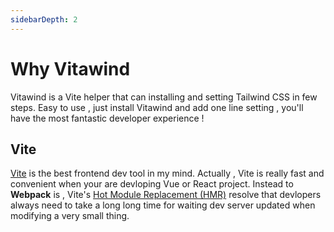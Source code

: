```yaml
---
sidebarDepth: 2
---
```


# Why Vitawind

Vitawind is a Vite helper that can installing and setting Tailwind CSS in few steps. Easy to use , just install Vitawind and add one line setting , you'll have the most fantastic developer experience !

## Vite

[Vite](https://vitejs.dev/) is the best frontend dev tool in my mind. Actually , Vite is really fast and convenient when your are devloping Vue or React project. Instead to **Webpack** is , Vite's [Hot Module Replacement (HMR)](https://vitejs.dev/guide/features.html#hot-module-replacement) resolve that devlopers always need to take a long long time for waiting dev server updated when modifying a very small thing.
